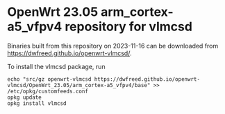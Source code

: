OpenWrt 23.05 arm_cortex-a5_vfpv4 repository for vlmcsd
========

Binaries built from this repository on 2023-11-16 can be downloaded from <https://dwfreed.github.io/openwrt-vlmcsd/>.

To install the vlmcsd package, run

```
echo "src/gz openwrt-vlmcsd https://dwfreed.github.io/openwrt-vlmcsd/OpenWrt_23.05/arm_cortex-a5_vfpv4/base" >> /etc/opkg/customfeeds.conf
opkg update
opkg install vlmcsd
```

